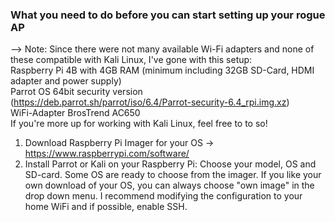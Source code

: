 <h3>What you need to do before you can start setting up your rogue AP </h3>

--> Note: Since there were not many available Wi-Fi adapters and none of these compatible with Kali Linux, I've gone with this setup: <br>
    Raspberry Pi 4B with 4GB RAM (minimum including 32GB SD-Card, HDMI adapter and power supply) <br>
    Parrot OS 64bit security version (https://deb.parrot.sh/parrot/iso/6.4/Parrot-security-6.4_rpi.img.xz) <br>
    WiFi-Adapter BrosTrend AC650 <br>
If you're more up for working with Kali Linux, feel free to to so!

1. Download Raspberry Pi Imager for your OS -> https://www.raspberrypi.com/software/
2. Install Parrot or Kali on your Raspberry Pi:
    Choose your model, OS and SD-card. Some OS are ready to choose from the imager. If you like your own download of your OS, you can always choose "own image" in the drop down menu. I recommend modifying the configuration to your home WiFi and if possible, enable SSH.  
